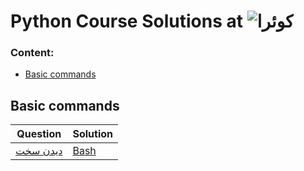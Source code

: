# Python Course Solutions at ![کوئرا](https://user-images.githubusercontent.com/49264993/137637114-e0687e95-08eb-4181-98b0-56fe515f6bc7.png)
### Content:
  - [Basic commands](#basic-commands)


## Basic commands
Question | Solution
 --- | ---
[دیدن سخت](https://quera.org/college/8903/chapter/32290/lesson/108595/) | [Bash](https://github.com/MoeeinAali/Quera-College-Linux-Course/blob/main/03-Basic%20commands/%D8%AF%DB%8C%D8%AF%D9%86%20%D8%B3%D8%AE%D8%AA.sh) |
